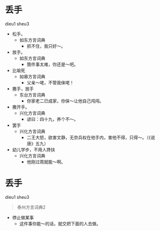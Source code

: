 # 丢手
dieu1 sheu3
+ 松手。
  * 如东方言词典
    - 抓不住，我只好～。
+ 放手。
  * 如东方言词典
    - 箇件事太难，你还是～吧。
+ 比喻死
  * 如皋方言词典
    - 父亲～咾，不管我俫咾！
+ 撒手，放手
  * 东台方言词典
    - 你家老二已成家，你俫～让他自己闯闯。
+ 撒开手。
  * 兴化方言词典
    - 谚曰：四十九，养个不～。
+ 罢手
  * 兴化方言词典
    - 二王大怒，欲害文静，无奈兵权在他手内，害他不得，只得～。（《说唐》五九）
+ 幼儿学步，不用人搀扶
  * 兴化方言词典
    - 他刚过周就能～啊。

# 丢手
dieu1 sheu3
> 泰州方言词典2
- 停止做某事
  - 这件事你能～的话，就交把下面的人去做。
